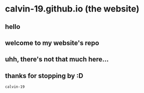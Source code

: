 # calvin-19.github.io (the website)

## hello
## welcome to my website's repo
## uhh, there's not that much here...
## thanks for stopping by :D
```calvin-19```
